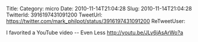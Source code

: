 Title: 
Category: micro
Date: 2010-11-14T21:04:28
Slug: 2010-11-14T21:04:28
TwitterId: 3916197431091200
TweetUrl: https://twitter.com/mark_philpot/status/3916197431091200
ReTweetUser: 

I favorited a YouTube video -- Even Less http://youtu.be/JLy6jAsArWo?a